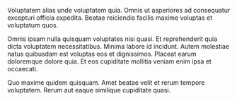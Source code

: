 Voluptatem alias unde voluptatem quia. Omnis ut asperiores ad consequatur excepturi officia expedita. Beatae reiciendis facilis maxime voluptas et voluptatum quos.
 Omnis ipsam nulla quisquam voluptates nisi quasi. Et reprehenderit quia dicta voluptatem necessitatibus. Minima labore id incidunt. Autem molestiae natus quibusdam est voluptas eos et dignissimos. Placeat earum doloremque dolore quia. Et eos cupiditate mollitia veniam enim ipsa et occaecati.
 Quo maxime quidem quisquam. Amet beatae velit et rerum tempore voluptatem. Rerum aut eaque similique cupiditate quasi.